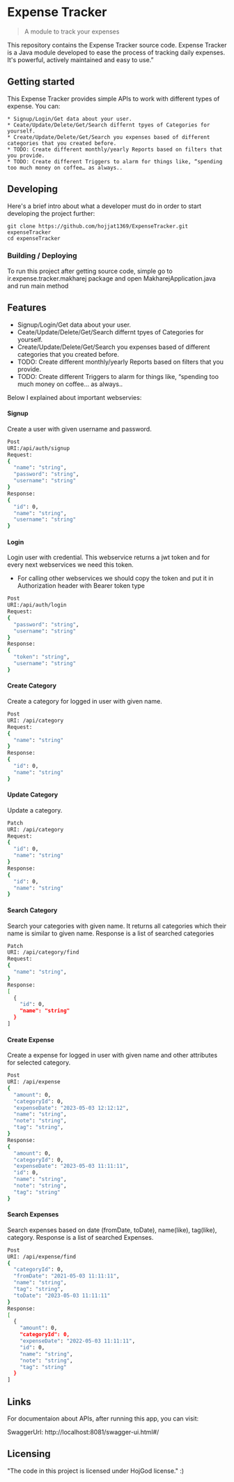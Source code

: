 
# Expense Tracker
> A module to track your expenses

This repository contains the Expense Tracker source code. Expense Tracker is a Java module developed to ease the process of tracking daily expenses. It's powerful, actively maintained and easy to use.”

## Getting started

This Expense Tracker provides simple APIs to work with different types of expense. You can:

```shell
* Signup/Login/Get data about your user.
* Ceate/Update/Delete/Get/Search differnt tpyes of Categories for yourself.
* Create/Update/Delete/Get/Search you expenses based of different categories that you created before.
* TODO: Create different monthly/yearly Reports based on filters that you provide.
* TODO: Create different Triggers to alarm for things like, “spending too much money on coffee… as always..
```

## Developing

Here's a brief intro about what a developer must do in order to start developing
the project further:

```shell
git clone https://github.com/hojjat1369/ExpenseTracker.git expenseTracker
cd expenseTracker
```

### Building / Deploying

To run this project after getting source code, simple go to ir.expense.tracker.makharej package and open MakharejApplication.java and run main method

## Features

* Signup/Login/Get data about your user.
* Ceate/Update/Delete/Get/Search differnt tpyes of Categories for yourself.
* Create/Update/Delete/Get/Search you expenses based of different categories that you created before.
* TODO: Create different monthly/yearly Reports based on filters that you provide.
* TODO: Create different Triggers to alarm for things like, “spending too much money on coffee… as always..

Below I explained about important webservies:

#### Signup
Create a user with given username and password.

```bash
Post
URI:/api/auth/signup
Request:
{
  "name": "string",
  "password": "string",
  "username": "string"
}
Response:
{
  "id": 0,
  "name": "string",
  "username": "string"
}
```

#### Login
Login user with credential. This webservice returns a jwt token and for every next webservices we need this token.

* For calling other webservices we should copy the token and put it in Authorization header with Bearer token type

```bash
Post
URI:/api/auth/login
Request:
{
  "password": "string",
  "username": "string"
}
Response:
{
  "token": "string",
  "username": "string"
}
```

#### Create Category
Create a category for logged in user with given name.

```bash
Post
URI: /api/category
Request:
{
  "name": "string"
}
Response:
{
  "id": 0,
  "name": "string"
}
```

#### Update Category
Update a category.

```bash
Patch
URI: /api/category
Request:
{
  "id": 0,
  "name": "string"
}
Response:
{
  "id": 0,
  "name": "string"
}
```

#### Search Category
Search your categories with given name. It returns all categories which their name is similar to given name. Response is a list of searched categories

```bash
Patch
URI: /api/category/find
Request:
{
  "name": "string",
}
Response:
[
  {
    "id": 0,
    "name": "string"
  }
]
```

#### Create Expense
Create a expense for logged in user with given name and other attributes for selected category.

```bash
Post
URI: /api/expense
{
  "amount": 0,
  "categoryId": 0,
  "expenseDate": "2023-05-03 12:12:12",
  "name": "string",
  "note": "string",
  "tag": "string",
}
Response:
{
  "amount": 0,
  "categoryId": 0,
  "expenseDate": "2023-05-03 11:11:11",
  "id": 0,
  "name": "string",
  "note": "string",
  "tag": "string"
}
```

#### Search Expenses
Search expenses based on date (fromDate, toDate), name(like), tag(like), category. Response is a list of searched Expenses. 

```bash
Post
URI: /api/expense/find
{
  "categoryId": 0,
  "fromDate": "2021-05-03 11:11:11",
  "name": "string",
  "tag": "string",
  "toDate": "2023-05-03 11:11:11"
}
Response:
[
  {
    "amount": 0,
    "categoryId": 0,
    "expenseDate": "2022-05-03 11:11:11",
    "id": 0,
    "name": "string",
    "note": "string",
    "tag": "string"
  }
]
```


## Links

For documentaion about APIs, after running this app, you can visit:

SwaggerUrl: http://localhost:8081/swagger-ui.html#/


## Licensing
"The code in this project is licensed under HojGod license."  :)
